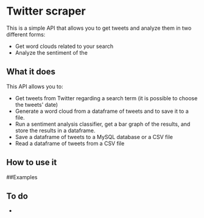 # Twitter scraper
This is a simple API that allows you to get tweets and analyze them in two different forms:
* Get word clouds related to your search
* Analyze the sentiment of the 


## What it does
This API allows you to:
* Get tweets from Twitter regarding a search term (it is possible to choose the tweets' date)
* Generate a word cloud from a dataframe of tweets and to save it to a file.
* Run a sentiment analysis classifier, get a bar graph of the results, and store the results in a dataframe.
* Save a dataframe of tweets to a MySQL database or a CSV file
* Read a dataframe of tweets from a CSV file


## How to use it

##Examples

## To do

*	